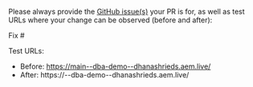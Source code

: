 Please always provide the [GitHub issue(s)](../issues) your PR is for, as well as test URLs where your change can be observed (before and after):

Fix #<gh-issue-id>

Test URLs:
- Before: https://main--dba-demo--dhanashrieds.aem.live/
- After: https://<branch>--dba-demo--dhanashrieds.aem.live/
